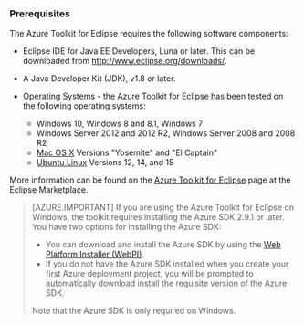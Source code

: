 ### <a name="prerequisites"></a>Prerequisites

The Azure Toolkit for Eclipse requires the following software components:

* Eclipse IDE for Java EE Developers, Luna or later. This can be downloaded from <http://www.eclipse.org/downloads/>.

* A Java Developer Kit (JDK), v1.8 or later. 

* Operating Systems - the Azure Toolkit for Eclipse has been tested on the following operating systems:

    * Windows 10, Windows 8 and 8.1, Windows 7
    * Windows Server 2012 and 2012 R2, Windows Server 2008 and 2008 R2
    * [Mac OS X](http://www.apple.com/osx) Versions "Yosemite" and "El Captain"
    * [Ubuntu Linux](http://www.ubuntu.com) Versions 12, 14, and 15

More information can be found on the [Azure Toolkit for Eclipse](http://marketplace.eclipse.org/content/azure-toolkit-eclipse) page at the Eclipse Marketplace.

> [AZURE.IMPORTANT] If you are using the Azure Toolkit for Eclipse on Windows, the toolkit requires installing the Azure SDK 2.9.1 or later. You have two options for installing the Azure SDK:
> 
> * You can download and install the Azure SDK by using the [Web Platform Installer (WebPI)](http://go.microsoft.com/fwlink/?LinkID=252838).
> * If you do not have the Azure SDK installed when you create your first Azure deployment project, you will be prompted to automatically download install the requisite version of the Azure SDK.
> 
> Note that the Azure SDK is only required on Windows.
